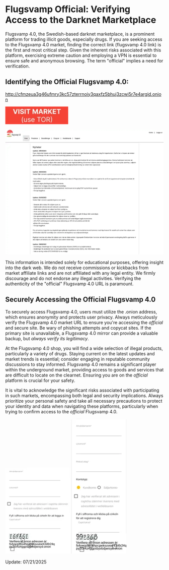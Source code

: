 # Flugsvamp Official: Verifying Access to the Darknet Marketplace

Flugsvamp 4.0, the Swedish-based darknet marketplace, is a prominent platform for trading illicit goods, especially drugs.  If you are seeking access to the Flugsvamp 4.0 market, finding the correct link (flugsvamp 4.0 link) is the first and most critical step. Given the inherent risks associated with this platform, exercising extreme caution and employing a VPN is essential to ensure safe and anonymous browsing. The term "official" implies a need for verification.

## Identifying the Official Flugsvamp 4.0:

http://cfmzeua3g46ufmry3kc57zterrnoiy3qaxfz5bhuj3zcwi5r7e4argid.onion

[<img src="/components/shadow.webp" width="200">](http://cfmzeua3g46ufmry3kc57zterrnoiy3qaxfz5bhuj3zcwi5r7e4argid.onion)

<a href="http://cfmzeua3g46ufmry3kc57zterrnoiy3qaxfz5bhuj3zcwi5r7e4argid.onion"><img src="/components/margin.webp" alt="image" style="max-width: 100%;"></a>

This information is intended solely for educational purposes, offering insight into the dark web. We do not receive commissions or kickbacks from market affiliate links and are not affiliated with any legal entity. We firmly discourage and do not endorse any illegal activities. Verifying the authenticity of the "official" Flugsvamp 4.0 URL is paramount.

## Securely Accessing the Official Flugsvamp 4.0

To securely access Flugsvamp 4.0, users must utilize the .onion address, which ensures anonymity and protects user privacy. Always meticulously verify the Flugsvamp 4.0 market URL to ensure you're accessing the *official* and secure site.  Be wary of phishing attempts and copycat sites. If the primary site is unavailable, a Flugsvamp 4.0 mirror can provide a valuable backup, but *always verify its legitimacy*.

At the Flugsvamp 4.0 shop, you will find a wide selection of illegal products, particularly a variety of drugs. Staying current on the latest updates and market trends is essential; consider engaging in reputable community discussions to stay informed. Flugsvamp 4.0 remains a significant player within the underground market, providing access to goods and services that are difficult to locate on the clearnet. Ensuring you are on the *official* platform is crucial for your safety.

It is vital to acknowledge the significant risks associated with participating in such markets, encompassing both legal and security implications. Always prioritize your personal safety and take all necessary precautions to protect your identity and data when navigating these platforms, particularly when trying to confirm access to the *official* Flugsvamp 4.0.

<a href="http://cfmzeua3g46ufmry3kc57zterrnoiy3qaxfz5bhuj3zcwi5r7e4argid.onion"><img src="/components/tile.webp" alt="image" style="max-width: 100%;"></a>  <a href="http://cfmzeua3g46ufmry3kc57zterrnoiy3qaxfz5bhuj3zcwi5r7e4argid.onion"><img src="/components/center.webp" alt="image" style="max-width: 100%;"></a>





Update:  07/21/2025